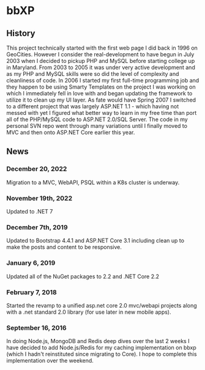 # bbXP

## History
This project technically started with the first web page I did back in 1996 on GeoCities.  However I consider the real-development to have begun in July 2003 when I decided to pickup PHP and MySQL before starting college up in Maryland.  From 2003 to 2005 it was under very active development and as my PHP and MySQL skills were so did the level of complexity and cleanliness of code.  In 2006 I started my first full-time programming job and they happen to be using Smarty Templates on the project I was working on which I immediately fell in love with and began updating the framework to utilize it to clean up my UI layer.  As fate would have Spring 2007 I switched to a different project that was largely ASP.NET 1.1 - which having not messed with yet I figured what better way to learn in my free time than port all of the PHP/MySQL code to ASP.NET 2.0/SQL Server.  The code in my personal SVN repo went through many variations until I finally moved to MVC and then onto ASP.NET Core earlier this year.

## News
### December 20, 2022 ###
Migration to a MVC, WebAPI, PSQL within a K8s cluster is underway.

### November 19th, 2022 ###
Updated to .NET 7

### December 7th, 2019 ###
Updated to Bootstrap 4.4.1 and ASP.NET Core 3.1 including clean up to make the posts and content to be responsive.

### January 6, 2019 ###
Updated all of the NuGet packages to 2.2 and .NET Core 2.2

### February 7, 2018 ###
Started the revamp to a unified asp.net core 2.0 mvc/webapi projects along with a .net standard 2.0 library (for use later in new mobile apps).

### September 16, 2016
In doing Node.js, MongoDB and Redis deep dives over the last 2 weeks I have decided to add Node.js/Redis for my caching implementation on bbxp (which I hadn't reinstituted since migrating to Core).  I hope to complete this implementation over the weekend.
